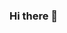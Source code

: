 ### Hi there 👋

<!--
**Elvin-Qulizade/Elvin-Qulizade** is a ✨ _special_ ✨ repository because its `README.md` (this file) appears on your GitHub profile.

Here are some ideas to get you started:

- 🔭 I’m currently working on ...
- 🌱 I’m currently learning Java, React
- 👯 I’m looking to collaborate on ...
- 🤔 I’m looking for help with ...
- 💬 Ask me about ...
- 📫 How to reach me: equluzade00@gmail.com
- 😄 Pronouns: ...
- ⚡ Fun fact: ...
-->
